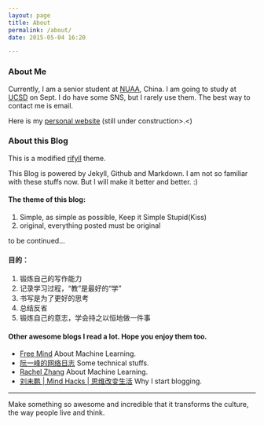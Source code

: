 ```yaml
---
layout: page
title: About
permalink: /about/
date: 2015-05-04 16:20

---
```


### About Me

Currently, I am a senior student at [NUAA](http://nuaa.edu.cn/nuaanew/), China. I am going to study at [UCSD](http://www.ucsd.edu) on Sept. I do have some SNS, but I rarely use them. The best way to contact me is email.

Here is my [personal website](../home) (still under construction>.<)


### About this Blog

This is a modified [rifyll](https://github.com/itsrifat/rifyll) theme.

This Blog is powered by Jekyll, Github and Markdown. I am not so familiar with these stuffs now. But I will make it better and better. :)

#### The theme of this blog:

1. Simple, as simple as possible, Keep it Simple Stupid(Kiss)
2. original, everything posted must be original

to be continued...


#### 目的：

1. 锻炼自己的写作能力
2. 记录学习过程，“教”是最好的“学”
3. 书写是为了更好的思考
4. 总结反省
5. 锻炼自己的意志，学会持之以恒地做一件事

#### Other awesome blogs I read a lot. Hope you enjoy them too.

* [Free Mind](http://freemind.pluskid.org/machine-learning/softmax-vs-softmax-loss-numerical-stability/) About Machine Learning.
* [阮一峰的网络日志](http://www.ruanyifeng.com/blog/archives.html) Some technical stuffs.
* [Rachel Zhang](http://blog.csdn.net/abcjennifer) About Machine Learning.
* [刘未鹏 \| Mind Hacks \| 思维改变生活](http://mindhacks.cn/2009/02/15/why-you-should-start-blogging-now/) Why I start blogging.

---

Make something so awesome and incredible that it transforms the culture, the way people live and think.


